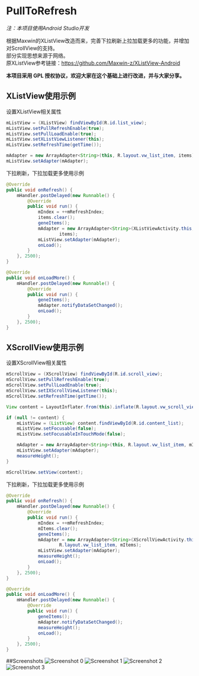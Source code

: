 PullToRefresh
===========

*注：本项目使用Android Studio开发*

根据Maxwin的XListView改造而来，完善下拉刷新上拉加载更多的功能，并增加对ScrollView的支持。<br>
部分实现思想来源于网络。<br>
原XListView参考链接：https://github.com/Maxwin-z/XListView-Android<br>

**本项目采用 GPL 授权协议，欢迎大家在这个基础上进行改进，并与大家分享。**

## **XListView使用示例** ##

设置XListView相关属性<br>
```java
mListView = (XListView) findViewById(R.id.list_view);
mListView.setPullRefreshEnable(true);
mListView.setPullLoadEnable(true);
mListView.setXListViewListener(this);
mListView.setRefreshTime(getTime());

mAdapter = new ArrayAdapter<String>(this, R.layout.vw_list_item, items);
mListView.setAdapter(mAdapter);
```

下拉刷新，下拉加载更多使用示例<br>
```java
@Override
public void onRefresh() {
    mHandler.postDelayed(new Runnable() {
        @Override
        public void run() {
            mIndex = ++mRefreshIndex;
            items.clear();
            geneItems();
            mAdapter = new ArrayAdapter<String>(XListViewActivity.this, R.layout.vw_list_item,
                    items);
            mListView.setAdapter(mAdapter);
            onLoad();
        }
    }, 2500);
}

@Override
public void onLoadMore() {
    mHandler.postDelayed(new Runnable() {
        @Override
        public void run() {
            geneItems();
            mAdapter.notifyDataSetChanged();
            onLoad();
        }
    }, 2500);
}
```


## **XScrollView使用示例** ##

设置XScrollView相关属性<br>
```java
mScrollView = (XScrollView) findViewById(R.id.scroll_view);
mScrollView.setPullRefreshEnable(true);
mScrollView.setPullLoadEnable(true);
mScrollView.setIXScrollViewListener(this);
mScrollView.setRefreshTime(getTime());

View content = LayoutInflater.from(this).inflate(R.layout.vw_scroll_view_content, null);

if (null != content) {
    mListView = (ListView) content.findViewById(R.id.content_list);
    mListView.setFocusable(false);
    mListView.setFocusableInTouchMode(false);

    mAdapter = new ArrayAdapter<String>(this, R.layout.vw_list_item, mItems);
    mListView.setAdapter(mAdapter);
    measureHeight();
}

mScrollView.setView(content);
```

下拉刷新，下拉加载更多使用示例<br>
```java
@Override
public void onRefresh() {
    mHandler.postDelayed(new Runnable() {
        @Override
        public void run() {
            mIndex = ++mRefreshIndex;
            mItems.clear();
            geneItems();
            mAdapter = new ArrayAdapter<String>(XScrollViewActivity.this,
                    R.layout.vw_list_item, mItems);
            mListView.setAdapter(mAdapter);
            measureHeight();
            onLoad();
        }
    }, 2500);
}

@Override
public void onLoadMore() {
    mHandler.postDelayed(new Runnable() {
        @Override
        public void run() {
            geneItems();
            mAdapter.notifyDataSetChanged();
            measureHeight();
            onLoad();
        }
    }, 2500);
}
```

##Screenshots
![Screenshot 0](https://github.com/MarkMjw/PullToRefresh/Screenshots/0.png)
![Screenshot 1](https://github.com/MarkMjw/PullToRefresh/Screenshots/1.png)
![Screenshot 2](https://github.com/MarkMjw/PullToRefresh/Screenshots/2.png)
![Screenshot 3](https://github.com/MarkMjw/PullToRefresh/Screenshots/3.png)